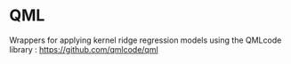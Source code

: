 # QML
Wrappers for applying kernel ridge regression models using the QMLcode library : https://github.com/qmlcode/qml
